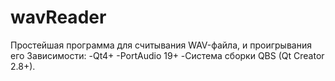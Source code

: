 # wavReader 

Простейшая программа для считывания WAV-файла, и проигрывания его
Зависимости:
-Qt4+
-PortAudio 19+
-Система сборки QBS (Qt Creator 2.8+).
